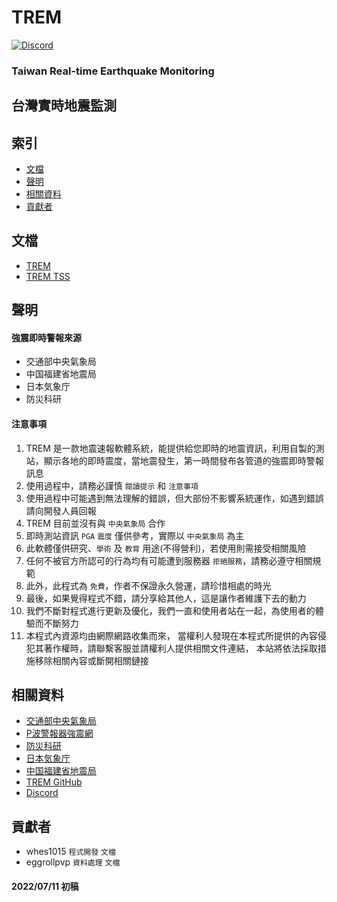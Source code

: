 # TREM
[![Discord](https://img.shields.io/discord/926545182407688273?color=%237289DA&logo=discord&logoColor=white)](https://discord.gg/5dbHqV8ees)
### **Taiwan Real-time Earthquake Monitoring**
## **台灣實時地震監測**

## 索引
- [文檔](#文檔)
- [聲明](#聲明)
- [相關資料](#相關資料)
- [貢獻者](#貢獻者)

## 文檔
- [TREM](https://hackmd.io/@n5w-HNYMQUmvhV6t1kor5g/Bkqtwduo9)
- [TREM TSS](https://hackmd.io/@n5w-HNYMQUmvhV6t1kor5g/r1egEt_s5)

## 聲明
#### 強震即時警報來源
- 交通部中央氣象局
- 中国福建省地震局
- 日本気象庁
- 防災科研

#### 注意事項
1. TREM 是一款地震速報軟體系統，能提供給您即時的地震資訊，利用自製的測站，顯示各地的即時震度，當地震發生，第一時間發布各管道的強震即時警報訊息
2. 使用過程中，請務必謹慎 `閱讀提示` 和 `注意事項`
3. 使用過程中可能遇到無法理解的錯誤，但大部份不影響系統運作，如遇到錯誤請向開發人員回報
4. TREM 目前並沒有與 `中央氣象局` 合作
5. 即時測站資訊 `PGA` `震度` 僅供參考，實際以 `中央氣象局` 為主
6. 此軟體僅供研究、`學術` 及 `教育` 用途(不得營利)，若使用則需接受相關風險
7. 任何不被官方所認可的行為均有可能遭到服務器 `拒絕服務`，請務必遵守相關規範
8. 此外，此程式為 `免費`，作者不保證永久營運，請珍惜相處的時光
9. 最後，如果覺得程式不錯，請分享給其他人，這是讓作者維護下去的動力
10. 我們不斷對程式進行更新及優化，我們一直和使用者站在一起，為使用者的體驗而不斷努力
11. 本程式內資源均由網際網路收集而來， 當權利人發現在本程式所提供的內容侵犯其著作權時，請聯繫客服並請權利人提供相關文件連結， 本站將依法採取措施移除相關內容或斷開相關鏈接

## 相關資料
- [交通部中央氣象局](https://www.cwb.gov.tw/V8/C/)
- [P波警報器強震網](https://palert.earth.sinica.edu.tw/)
- [防災科研](https://www.bosai.go.jp/)
- [日本気象庁](https://www.jma.go.jp/jma/index.html)
- [中国福建省地震局](http://www.fjdzj.gov.cn/)
- [TREM GitHub](https://github.com/ExpTechTW/TREM)
- [Discord](https://discord.gg/5dbHqV8ees)

## 貢獻者
- whes1015 `程式開發` `文檔`
- eggrollpvp `資料處理` `文檔`

#### 2022/07/11 初稿
